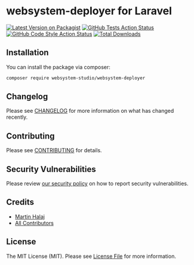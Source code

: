 # websystem-deployer for Laravel

[![Latest Version on Packagist](https://img.shields.io/packagist/v/websystem-studio/websystem-deployer.svg?style=flat-square)](https://packagist.org/packages/websystem-studio/websystem-deployer)
[![GitHub Tests Action Status](https://img.shields.io/github/actions/workflow/status/websystem-studio/websystem-deployer/run-tests.yml?branch=main&label=tests&style=flat-square)](https://github.com/websystem-studio/websystem-deployer/actions?query=workflow%3Arun-tests+branch%3Amain)
[![GitHub Code Style Action Status](https://img.shields.io/github/actions/workflow/status/websystem-studio/websystem-deployer/fix-php-code-style-issues.yml?branch=main&label=code%20style&style=flat-square)](https://github.com/websystem-studio/websystem-deployer/actions?query=workflow%3A"Fix+PHP+code+style+issues"+branch%3Amain)
[![Total Downloads](https://img.shields.io/packagist/dt/websystem-studio/websystem-deployer.svg?style=flat-square)](https://packagist.org/packages/websystem-studio/websystem-deployer)

## Installation

You can install the package via composer:

```bash
composer require websystem-studio/websystem-deployer
```

## Changelog

Please see [CHANGELOG](CHANGELOG.md) for more information on what has changed recently.

## Contributing

Please see [CONTRIBUTING](CONTRIBUTING.md) for details.

## Security Vulnerabilities

Please review [our security policy](../../security/policy) on how to report security vulnerabilities.

## Credits

- [Martin Halaj](https://github.com/WebSystem-studio)
- [All Contributors](../../contributors)

## License

The MIT License (MIT). Please see [License File](LICENSE.md) for more information.
